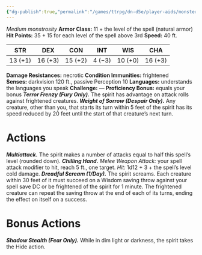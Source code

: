 ```yaml
---
{"dg-publish":true,"permalink":"/games/ttrpg/dn-d5e/player-aids/monsters/shadow-spirit/","tags":["ttrpg/dnd/5e","statblock","monster"],"noteIcon":""}
---
```




_Medium monstrosity_
**Armor Class:** 11 + the level of the spell (natural armor)
**Hit Points:** 35 + 15 for each level of the spell above 3rd
**Speed:** 40 ft.

|STR|DEX|CON|INT|WIS|CHA|
|---|---|---|---|---|---|
|13 (+1)|16 (+3)|15 (+2)|4 (−3)|10 (+0)|16 (+3)|


**Damage Resistances:** necrotic
**Condition Immunities:** frightened
**Senses:** darkvision 120 ft., passive Perception 10
**Languages:** understands the languages you speak
**Challenge:** —
**Proficiency Bonus:** equals your bonus
**_Terror Frenzy (Fury Only)._** The spirit has advantage on attack rolls against frightened creatures.
**_Weight of Sorrow (Despair Only)._** Any creature, other than you, that starts its turn within 5 feet of the spirit has its speed reduced by 20 feet until the start of that creature’s next turn.


# Actions
**_Multiattack._** The spirit makes a number of attacks equal to half this spell’s level (rounded down).
**_Chilling Hand._** _Melee Weapon Attack:_ your spell attack modifier to hit, reach 5 ft., one target. _Hit:_ 1d12 + 3 + the spell’s level cold damage.
**_Dreadful Scream (1/Day)._** The spirit screams. Each creature within 30 feet of it must succeed on a Wisdom saving throw against your spell save DC or be frightened of the spirit for 1 minute. The frightened creature can repeat the saving throw at the end of each of its turns, ending the effect on itself on a success.

# Bonus Actions
**_Shadow Stealth (Fear Only)._** While in dim light or darkness, the spirit takes the Hide action.